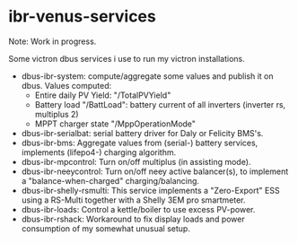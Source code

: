 # ibr-venus-services

Note: Work in progress.

Some victron dbus services i use to run my victron installations.

* dbus-ibr-system: compute/aggregate some values and publish it on dbus.
  Values computed:
  + Entire daily PV Yield: "/TotalPVYield"
  + Battery load "/BattLoad": battery current of all inverters (inverter rs, multiplus 2)
  + MPPT charger state "/MppOperationMode"
* dbus-ibr-serialbat: serial battery driver for Daly or Felicity BMS's.
* dbus-ibr-bms: Aggregate values from (serial-) battery services,
  implements (lifepo4-) charging algorithm.
* dbus-ibr-mpcontrol: Turn on/off multiplus (in assisting mode).
* dbus-ibr-neeycontrol: Turn on/off neey active balancer(s), to implement
  a "balance-when-charged" charging/balancing.
* dbus-ibr-shelly-rsmulti: This service implements a "Zero-Export" ESS using a RS-Multi
  together with a Shelly 3EM pro smartmeter.
* dbus-ibr-loads: Control a kettle/boiler to use excess PV-power.
* dbus-ibr-rshack: Workaround to fix display loads and power consumption of my
  somewhat unusual setup.


